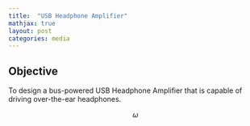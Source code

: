 ```yaml
---
title:  "USB Headphone Amplifier"
mathjax: true
layout: post
categories: media
---
```


## Objective

To design a bus-powered USB Headphone Amplifier that is capable of driving over-the-ear headphones.

$$ \omega $$



